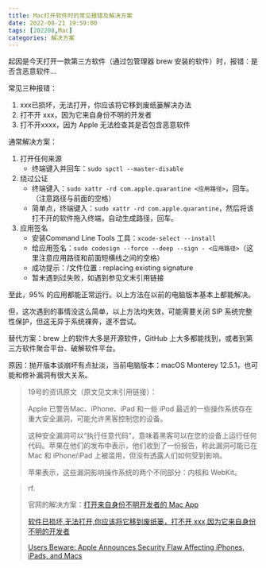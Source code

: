 ```yaml
---
title: Mac打开软件时的常见报错及解决方案
date: 2022-08-21 19:59:00
tags: [202208,Mac]
categories: 解决方案
---
```


起因是今天打开一款第三方软件（通过包管理器 brew 安装的软件）时，报错：是否含恶意软件...

<!-- more -->

常见三种报错：

1. xxx已损坏，无法打开，你应该将它移到废纸篓解决办法
2. 打不开 xxx，因为它来自身份不明的开发者
3. 打不开xxxx，因为 Apple 无法检查其是否包含恶意软件

通常解决方案：

1. 打开任何来源
   - 终端键入并回车：`sudo spctl --master-disable`
2. 绕过公证
   - 终端键入：`sudo xattr -rd com.apple.quarantine <应用路径>`，回车。（注意路径与前面的空格）
   - 简单点，终端键入：`sudo xattr -rd com.apple.quarantine`，然后将该打不开的软件拖入终端，自动生成路径，回车。
3. 应用签名
   - 安装Command Line Tools 工具：`xcode-select --install`
   - 给应用签名：`sudo codesign --force --deep --sign - <应用路径>`（这里注意应用路径和前面短横线之间的空格）
   - 成功提示：/文件位置 : replacing existing signature
   - 暂未遇到过失败，如遇到参见文末引用链接

至此，95% 的应用都能正常运行。以上方法在以前的电脑版本基本上都能解决。

但，这次遇到的事情没这么简单，以上方法均失效，可能需要关闭 SIP 系统完整性保护，但这无异于系统裸奔，遂不尝试。

替代方案：brew 上的软件大多是开源软件，GitHub 上大多都能找到，或者到第三方软件聚合平台、破解软件平台。

原因：抛开版本谈崩坏有点扯淡，当前电脑版本：macOS Monterey 12.5.1，也可能和修补漏洞有很大关系。

> 19号的资讯原文（原文见文末引用链接）：
>
> Apple 已警告Mac、iPhone、iPad 和一些 iPod 最近的一些操作系统存在重大安全漏洞，可能允许黑客控制您的设备。
>
> 这种安全漏洞可以“执行任意代码”，意味着黑客可以在您的设备上运行任何代码。苹果在他们的发布中表示，他们收到了一份报告，称此漏洞可能已在 Mac 和 iPhone/iPad 上被滥用，但没有透露人们如何受到影响。
>
> 苹果表示，这些漏洞影响操作系统的两个不同部分：内核和 WebKit。

> rf.
>
> 官网的解决方案：[打开来自身份不明开发者的 Mac App](https://support.apple.com/zh-cn/guide/mac-help/mh40616/mac)
>
> [软件已损坏,无法打开,你应该将它移到废纸篓，打不开 xxx,因为它来自身份不明的开发者](https://juejin.cn/post/6971720447549243405)
>
> [Users Beware: Apple Announces Security Flaw Affecting iPhones, iPads, and Macs](https://gizmodo.com/apple-security-hack-iphone-ipad-mac-1849433434)
